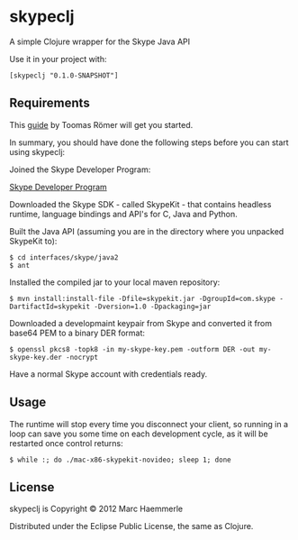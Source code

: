 # skypeclj

A simple Clojure wrapper for the Skype Java API

Use it in your project with:

    [skypeclj "0.1.0-SNAPSHOT"]

## Requirements

This [guide](http://dow.ngra.de/2012/01/06/skype-bot-for-fun-and-profit-part-i-getting-started) by Toomas Römer will get you started.

In summary, you should have done the following steps before you can start using skypeclj:

Joined the Skype Developer Program:

[Skype Developer Program](http://developer.skype.com)

Downloaded the Skype SDK - called SkypeKit - that contains headless runtime, language bindings and API's for C, Java and Python.

Built the Java API (assuming you are in the directory where you unpacked SkypeKit to):

```
$ cd interfaces/skype/java2
$ ant
```

Installed the compiled jar to your local maven repository:

```
$ mvn install:install-file -Dfile=skypekit.jar -DgroupId=com.skype -DartifactId=skypekit -Dversion=1.0 -Dpackaging=jar
```

Downloaded a developmaint keypair from Skype and converted it from base64 PEM to a binary DER format:

```
$ openssl pkcs8 -topk8 -in my-skype-key.pem -outform DER -out my-skype-key.der -nocrypt
```

Have a normal Skype account with credentials ready.

## Usage

The runtime will stop every time you disconnect your client, so running in a loop can save you some time on each development cycle, as it will be restarted once control returns:

```
$ while :; do ./mac-x86-skypekit-novideo; sleep 1; done
```

## License

skypeclj is Copyright © 2012 Marc Haemmerle

Distributed under the Eclipse Public License, the same as Clojure.

